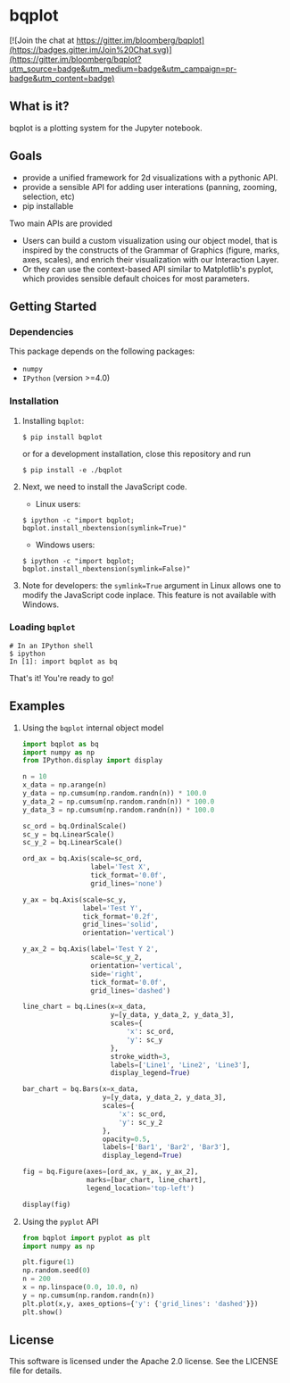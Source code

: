 bqplot
======

[![Join the chat at https://gitter.im/bloomberg/bqplot](https://badges.gitter.im/Join%20Chat.svg)](https://gitter.im/bloomberg/bqplot?utm_source=badge&utm_medium=badge&utm_campaign=pr-badge&utm_content=badge)

What is it?
-----------

bqplot is a plotting system for the Jupyter notebook.

Goals
-----

-   provide a unified framework for 2d visualizations with a pythonic API.
-   provide a sensible API for adding user interations (panning, zooming, selection, etc)
-   pip installable

Two main APIs are provided

- Users can build a custom visualization using our object model, that is inspired by
  the constructs of the Grammar of Graphics (figure, marks, axes, scales), and enrich their
  visualization with our Interaction Layer.
- Or they can use the context-based API similar to Matplotlib's pyplot, which provides
  sensible default choices for most parameters.

Getting Started
---------------

### Dependencies

This package depends on the following packages:

-   `numpy`
-   `IPython` (version >=4.0)

### Installation

1. Installing `bqplot`:

    ```
    $ pip install bqplot
    ```

    or for a development installation, close this repository and run

    ```
    $ pip install -e ./bqplot
    ```

2. Next, we need to install the JavaScript code.

    - Linux users:

    ```
    $ ipython -c "import bqplot; bqplot.install_nbextension(symlink=True)"
    ```

    - Windows users:

    ```
    $ ipython -c "import bqplot; bqplot.install_nbextension(symlink=False)"
    ```

3. Note for developers: the `symlink=True` argument in Linux allows one to
   modify the JavaScript code inplace. This feature is not available with Windows.


### Loading `bqplot`
    # In an IPython shell
    $ ipython
    In [1]: import bqplot as bq

That's it! You're ready to go!

Examples
--------

1. Using the `bqplot` internal object model


    ```python
    import bqplot as bq
    import numpy as np
    from IPython.display import display

    n = 10
    x_data = np.arange(n)
    y_data = np.cumsum(np.random.randn(n)) * 100.0
    y_data_2 = np.cumsum(np.random.randn(n)) * 100.0
    y_data_3 = np.cumsum(np.random.randn(n)) * 100.0

    sc_ord = bq.OrdinalScale()
    sc_y = bq.LinearScale()
    sc_y_2 = bq.LinearScale()

    ord_ax = bq.Axis(scale=sc_ord,
                     label='Test X',
                     tick_format='0.0f',
                     grid_lines='none')

    y_ax = bq.Axis(scale=sc_y,
                   label='Test Y',
                   tick_format='0.2f',
                   grid_lines='solid',
                   orientation='vertical')

    y_ax_2 = bq.Axis(label='Test Y 2',
                     scale=sc_y_2,
                     orientation='vertical',
                     side='right',
                     tick_format='0.0f',
                     grid_lines='dashed')

    line_chart = bq.Lines(x=x_data,
                          y=[y_data, y_data_2, y_data_3],
                          scales={
                              'x': sc_ord,
                              'y': sc_y
                          },
                          stroke_width=3,
                          labels=['Line1', 'Line2', 'Line3'],
                          display_legend=True)

    bar_chart = bq.Bars(x=x_data,
                        y=[y_data, y_data_2, y_data_3],
                        scales={
                            'x': sc_ord,
                            'y': sc_y_2
                        },
                        opacity=0.5,
                        labels=['Bar1', 'Bar2', 'Bar3'],
                        display_legend=True)

    fig = bq.Figure(axes=[ord_ax, y_ax, y_ax_2],
                    marks=[bar_chart, line_chart],
                    legend_location='top-left')

    display(fig)
    ```

2. Using the `pyplot` API

    ```python
    from bqplot import pyplot as plt
    import numpy as np

    plt.figure(1)
    np.random.seed(0)
    n = 200
    x = np.linspace(0.0, 10.0, n)
    y = np.cumsum(np.random.randn(n))
    plt.plot(x,y, axes_options={'y': {'grid_lines': 'dashed'}})
    plt.show()
    ```

License
-------

This software is licensed under the Apache 2.0 license. See the LICENSE file
for details.

